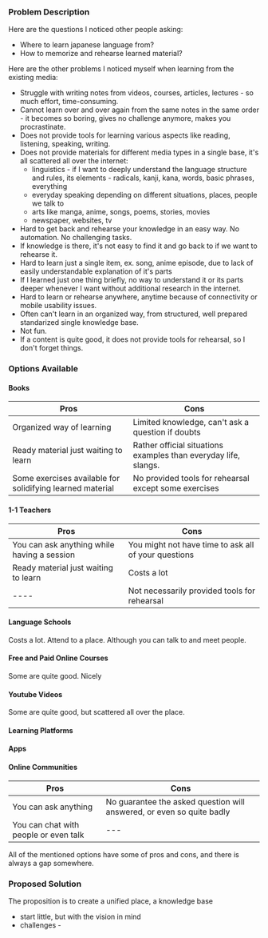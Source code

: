 
### Problem Description

Here are the questions I noticed other people asking:
- Where to learn japanese language from? 
- How to memorize and rehearse learned material?

Here are the other problems I noticed myself when learning from the existing media:
- Struggle with writing notes from videos, courses, articles, lectures - so much effort, time-consuming.
- Cannot learn over and over again from the same notes in the same order - it becomes so boring, gives no challenge anymore, makes you procrastinate.
- Does not provide tools for learning various aspects like reading, listening, speaking, writing.
- Does not provide materials for different media types in a single base, it's all scattered all over the internet:
  - linguistics - if I want to deeply understand the language structure and rules, its elements - radicals, kanji, kana, words, basic phrases, everything
  - everyday speaking depending on different situations, places, people we talk to
  - arts like manga, anime, songs, poems, stories, movies
  - newspaper, websites, tv
- Hard to get back and rehearse your knowledge in an easy way. No automation. No challenging tasks.
- If knowledge is there, it's not easy to find it and go back to if we want to rehearse it.
- Hard to learn just a single item, ex. song, anime episode, due to lack of easily understandable explanation of it's parts
- If I learned just one thing briefly, no way to understand it or its parts deeper whenever I want without additional research in the internet.
- Hard to learn or rehearse anywhere, anytime because of connectivity or mobile usability issues.
- Often can't learn in an organized way, from structured, well prepared standarized single knowledge base.
- Not fun.
- If a content is quite good, it does not provide tools for rehearsal, so I don't forget things.

### Options Available

#### Books

| Pros | Cons |
| ---- | ---- |
| Organized way of learning | Limited knowledge, can't ask a question if doubts |
| Ready material just waiting to learn | Rather official situations examples than everyday life, slangs. |
| Some exercises available for solidifying learned material | No provided tools for rehearsal except some exercises  |

#### 1-1 Teachers

| Pros | Cons |
| ---- | ---- |
| You can ask anything while having a session | You might not have time to ask all of your questions |
| Ready material just waiting to learn | Costs a lot |
| ---- | Not necessarily provided tools for rehearsal |

#### Language Schools

Costs a lot. Attend to a place. Although you can talk to and meet people. 

#### Free and Paid Online Courses

Some are quite good. Nicely

#### Youtube Videos

Some are quite good, but scattered all over the place.

#### Learning Platforms

#### Apps

#### Online Communities

| Pros | Cons |
| ---- | ---- |
| You can ask anything | No guarantee the asked question will answered, or even so quite badly |
| You can chat with people or even talk | --- |

All of the mentioned options have some of pros and cons, and there is always a gap somewhere.

### Proposed Solution

The proposition is to create a unified place, a knowledge base 
- start little, but with the vision in mind
- challenges - 

